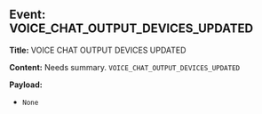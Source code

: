 ## Event: VOICE_CHAT_OUTPUT_DEVICES_UPDATED

**Title:** VOICE CHAT OUTPUT DEVICES UPDATED

**Content:**
Needs summary.
`VOICE_CHAT_OUTPUT_DEVICES_UPDATED`

**Payload:**
- `None`